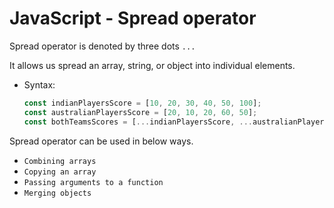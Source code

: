 # JavaScript - Spread operator

Spread operator is denoted by three dots `...`

It allows us spread an array, string, or object into individual elements.

* Syntax:
    ```javascript
    const indianPlayersScore = [10, 20, 30, 40, 50, 100];
    const australianPlayersScore = [20, 10, 20, 60, 50];
    const bothTeamsScores = [...indianPlayersScore, ...australianPlayersScore];
    ```

Spread operator can be used in below ways.

* `Combining arrays`
* `Copying an array`
* `Passing arguments to a function`
* `Merging objects`